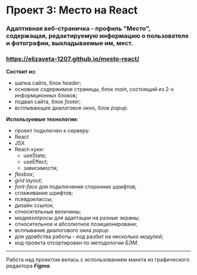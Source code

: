 # Проект 3: Место на React

### Адаптивная веб-страничка - профиль "Место", содержащая, редактируемую информацию о пользователе и фотографии, выкладываемые им, мест.

### https://elizaveta-1207.github.io/mesto-react/

**Состоит из:**

- шапка сайта, блок _header_;
- основное содержимое страницы, блок _main_, состоящий из 2-х информционных блоков;
- подвал сайта, блок _footer_;
- всплывающее диалоговое окно, блок _popup_.

**Используемые технологии:**

- проект подключен к серверу:
- React
- JSX
- React-хуки:
  - useState;
  - useEffect;
  - зависимости;
- _flexbox_;
- _grid layout_;
- _font-face_ для подключения сторонних шрифтов;
- сглаживание шрифтов;
- псевдоклассы;
- дизайн ссылок;
- относительные величины;
- _медиазапросы_ для адаптации на разные экраны;
- относительное и абсолютное позиционировани;
- всплывание диалогового окна _popup_
- для удовбства работы - код разбит на несколько _модулей_;
- код проекта отсортирован по _методологии БЭМ_.

---

Работа над проектом велась с использованием макета из графического редактора **_Figma_**.
